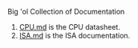 Big 'ol Collection of Documentation

1. [CPU.md](CPU.md) is the CPU datasheet.
2. [ISA.md](ISA.md) is the ISA documentation.

